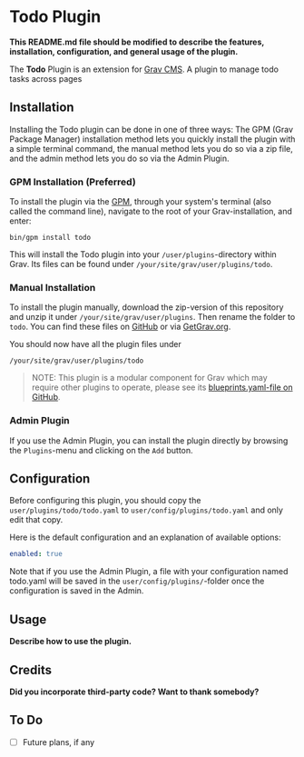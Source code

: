 # Todo Plugin

**This README.md file should be modified to describe the features, installation, configuration, and general usage of the plugin.**

The **Todo** Plugin is an extension for [Grav CMS](http://github.com/getgrav/grav). A plugin to manage todo tasks across pages

## Installation

Installing the Todo plugin can be done in one of three ways: The GPM (Grav Package Manager) installation method lets you quickly install the plugin with a simple terminal command, the manual method lets you do so via a zip file, and the admin method lets you do so via the Admin Plugin.

### GPM Installation (Preferred)

To install the plugin via the [GPM](http://learn.getgrav.org/advanced/grav-gpm), through your system's terminal (also called the command line), navigate to the root of your Grav-installation, and enter:

    bin/gpm install todo

This will install the Todo plugin into your `/user/plugins`-directory within Grav. Its files can be found under `/your/site/grav/user/plugins/todo`.

### Manual Installation

To install the plugin manually, download the zip-version of this repository and unzip it under `/your/site/grav/user/plugins`. Then rename the folder to `todo`. You can find these files on [GitHub](https://github.com/nico-hood/grav-plugin-todo) or via [GetGrav.org](http://getgrav.org/downloads/plugins#extras).

You should now have all the plugin files under

    /your/site/grav/user/plugins/todo

> NOTE: This plugin is a modular component for Grav which may require other plugins to operate, please see its [blueprints.yaml-file on GitHub](https://github.com/nico-hood/grav-plugin-todo/blob/master/blueprints.yaml).

### Admin Plugin

If you use the Admin Plugin, you can install the plugin directly by browsing the `Plugins`-menu and clicking on the `Add` button.

## Configuration

Before configuring this plugin, you should copy the `user/plugins/todo/todo.yaml` to `user/config/plugins/todo.yaml` and only edit that copy.

Here is the default configuration and an explanation of available options:

```yaml
enabled: true
```

Note that if you use the Admin Plugin, a file with your configuration named todo.yaml will be saved in the `user/config/plugins/`-folder once the configuration is saved in the Admin.

## Usage

**Describe how to use the plugin.**

## Credits

**Did you incorporate third-party code? Want to thank somebody?**

## To Do

- [ ] Future plans, if any

